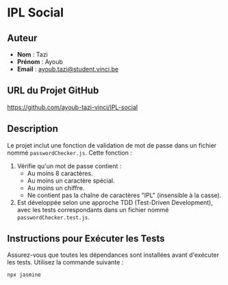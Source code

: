 # IPL Social

## Auteur
- **Nom** : Tazi
- **Prénom** : Ayoub
- **Email** : ayoub.tazi@student.vinci.be

## URL du Projet GitHub
https://github.com/ayoub-tazi-vinci/IPL-social

## Description
Le projet inclut une fonction de validation de mot de passe dans un fichier nommé `passwordChecker.js`. Cette fonction :
1. Vérifie qu'un mot de passe contient :
   - Au moins 8 caractères.
   - Au moins un caractère spécial.
   - Au moins un chiffre.
   - Ne contient pas la chaîne de caractères "IPL" (insensible à la casse).
2. Est développée selon une approche TDD (Test-Driven Development), avec les tests correspondants dans un fichier nommé `passwordChecker.test.js`.

## Instructions pour Exécuter les Tests
Assurez-vous que toutes les dépendances sont installées avant d'exécuter les tests. Utilisez la commande suivante :

```bash
npx jasmine
```
